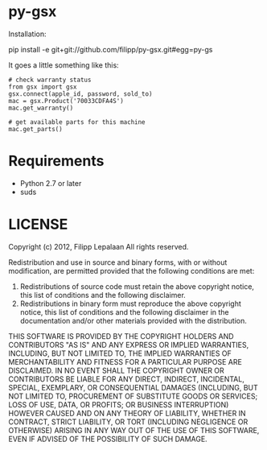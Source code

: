 py-gsx
======

Installation:

  pip install -e git+git://github.com/filipp/py-gsx.git#egg=py-gs


It goes a little something like this:
    
    # check warranty status
    from gsx import gsx
    gsx.connect(apple_id, password, sold_to)
    mac = gsx.Product('70033CDFA4S')
    mac.get_warranty()

    # get available parts for this machine
    mac.get_parts()


Requirements
============
- Python 2.7 or later
- suds


LICENSE
=======
Copyright (c) 2012, Filipp Lepalaan
All rights reserved.

Redistribution and use in source and binary forms, with or without
modification, are permitted provided that the following conditions are met: 

1. Redistributions of source code must retain the above copyright notice, this
   list of conditions and the following disclaimer. 
2. Redistributions in binary form must reproduce the above copyright notice,
   this list of conditions and the following disclaimer in the documentation
   and/or other materials provided with the distribution. 

THIS SOFTWARE IS PROVIDED BY THE COPYRIGHT HOLDERS AND CONTRIBUTORS "AS IS" AND
ANY EXPRESS OR IMPLIED WARRANTIES, INCLUDING, BUT NOT LIMITED TO, THE IMPLIED
WARRANTIES OF MERCHANTABILITY AND FITNESS FOR A PARTICULAR PURPOSE ARE
DISCLAIMED. IN NO EVENT SHALL THE COPYRIGHT OWNER OR CONTRIBUTORS BE LIABLE FOR
ANY DIRECT, INDIRECT, INCIDENTAL, SPECIAL, EXEMPLARY, OR CONSEQUENTIAL DAMAGES
(INCLUDING, BUT NOT LIMITED TO, PROCUREMENT OF SUBSTITUTE GOODS OR SERVICES;
LOSS OF USE, DATA, OR PROFITS; OR BUSINESS INTERRUPTION) HOWEVER CAUSED AND
ON ANY THEORY OF LIABILITY, WHETHER IN CONTRACT, STRICT LIABILITY, OR TORT
(INCLUDING NEGLIGENCE OR OTHERWISE) ARISING IN ANY WAY OUT OF THE USE OF THIS
SOFTWARE, EVEN IF ADVISED OF THE POSSIBILITY OF SUCH DAMAGE.
